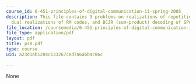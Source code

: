 ```yaml
---
course_id: 6-451-principles-of-digital-communication-ii-spring-2005
description: This file contains 3 problems on realizations of repetition and SPC codes,
  dual realizations of RM codes, and BCJR (sum-product) decoding of SPC codes.
file_location: /coursemedia/6-451-principles-of-digital-communication-ii-spring-2005/a23d1ab1204c133267c8d7a6abb4c06c_ps8.pdf
file_type: application/pdf
layout: pdf
title: ps8.pdf
type: course
uid: a23d1ab1204c133267c8d7a6abb4c06c

---
```

None